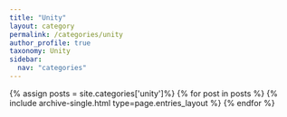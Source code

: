 ```yaml
---
title: "Unity"
layout: category
permalink: /categories/unity
author_profile: true
taxonomy: Unity
sidebar:
  nav: "categories"
---
```

{% assign posts = site.categories['unity']%}
{% for post in posts %}
{% include archive-single.html type=page.entries_layout %}
{% endfor %}